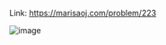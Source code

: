 Link: https://marisaoj.com/problem/223

![image](https://github.com/user-attachments/assets/a8a430b6-2290-446b-a150-87e2110aa568)
